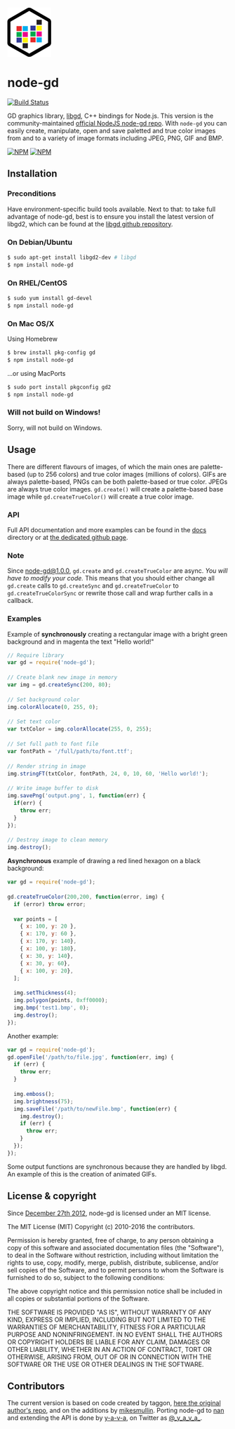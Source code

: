 [![node-gd logo](https://raw.githubusercontent.com/y-a-v-a/node-gd-artwork/master/node-gd-mini.png)](https://github.com/y-a-v-a/node-gd)

# node-gd

[![Build Status](https://api.travis-ci.org/y-a-v-a/node-gd.svg?branch=master)](http://travis-ci.org/y-a-v-a/node-gd)

GD graphics library, [libgd](http://www.libgd.org/), C++ bindings for Node.js. This version is the community-maintained [official NodeJS node-gd repo](https://npmjs.org/package/node-gd). With `node-gd` you can easily create, manipulate, open and save paletted and true color images from and to a variety of image formats including JPEG, PNG, GIF and BMP.

[![NPM](https://nodei.co/npm/node-gd.png?downloads=true&downloadRank=true&stars=true)](https://nodei.co/npm/node-gd/) [![NPM](https://nodei.co/npm-dl/node-gd.png?months=6&height=3)](https://nodei.co/npm/node-gd/)

## Installation

### Preconditions
Have environment-specific build tools available. Next to that: to take full advantage of node-gd, best is to ensure you install the latest version of libgd2, which can be found at the [libgd github repository](https://github.com/libgd/libgd/releases).

### On Debian/Ubuntu

```bash
$ sudo apt-get install libgd2-dev # libgd
$ npm install node-gd
```

### On RHEL/CentOS

```bash
$ sudo yum install gd-devel
$ npm install node-gd
```

### On Mac OS/X

Using Homebrew

```bash
$ brew install pkg-config gd
$ npm install node-gd
```

...or using MacPorts

```bash
$ sudo port install pkgconfig gd2
$ npm install node-gd
```

### Will not build on Windows!

Sorry, will not build on Windows.

## Usage

There are different flavours of images, of which the main ones are palette-based (up to 256 colors) and true color images (millions of colors). GIFs are always palette-based, PNGs can be both palette-based or true color. JPEGs are always true color images. `gd.create()` will create a palette-based base image while `gd.createTrueColor()` will create a true color image.

### API
Full API documentation and more examples can be found in the [docs](https://github.com/y-a-v-a/node-gd/blob/stable/docs/index.md) directory or at [the dedicated github page](https://y-a-v-a.github.io/node-gd/).

### Note
Since node-gd@1.0.0, `gd.create` and `gd.createTrueColor` are async. *You will have to modify your code.* This means that you should either change all `gd.create` calls to `gd.createSync` and `gd.createTrueColor` to `gd.createTrueColorSync` or rewrite those call and wrap further calls in a callback.

### Examples

Example of __synchronously__ creating a rectangular image with a bright green background and in magenta the text "Hello world!"

```javascript
// Require library
var gd = require('node-gd');

// Create blank new image in memory
var img = gd.createSync(200, 80);

// Set background color
img.colorAllocate(0, 255, 0);

// Set text color
var txtColor = img.colorAllocate(255, 0, 255);

// Set full path to font file
var fontPath = '/full/path/to/font.ttf';

// Render string in image
img.stringFT(txtColor, fontPath, 24, 0, 10, 60, 'Hello world!');

// Write image buffer to disk
img.savePng('output.png', 1, function(err) {
  if(err) {
    throw err;
  }
});

// Destroy image to clean memory
img.destroy();
```

__Asynchronous__ example of drawing a red lined hexagon on a black background:


```javascript
var gd = require('node-gd');

gd.createTrueColor(200,200, function(error, img) {
  if (error) throw error;

  var points = [
    { x: 100, y: 20 },
    { x: 170, y: 60 },
    { x: 170, y: 140},
    { x: 100, y: 180},
    { x: 30, y: 140},
    { x: 30, y: 60},
    { x: 100, y: 20},
  ];

  img.setThickness(4);
  img.polygon(points, 0xff0000);
  img.bmp('test1.bmp', 0);
  img.destroy();
});
```

Another example:

```javascript
var gd = require('node-gd');
gd.openFile('/path/to/file.jpg', function(err, img) {
  if (err) {
    throw err;
  }

  img.emboss();
  img.brightness(75);
  img.saveFile('/path/to/newFile.bmp', function(err) {
    img.destroy();
    if (err) {
      throw err;
    }
  });
});
```

Some output functions are synchronous because they are handled by libgd. An example of this is the creation of animated GIFs.

## License & copyright

Since [December 27th 2012](https://github.com/andris9/node-gd/commit/ad2a80897efc1926ca505b511ffdf0cc1236135a), node-gd is licensed under an MIT license.

The MIT License (MIT)
Copyright (c) 2010-2016 the contributors.

Permission is hereby granted, free of charge, to any person obtaining a copy of this software and associated documentation files (the "Software"), to deal in the Software without restriction, including without limitation the rights to use, copy, modify, merge, publish, distribute, sublicense, and/or sell copies of the Software, and to permit persons to whom the Software is furnished to do so, subject to the following conditions:

The above copyright notice and this permission notice shall be included in all copies or substantial portions of the Software.

THE SOFTWARE IS PROVIDED "AS IS", WITHOUT WARRANTY OF ANY KIND, EXPRESS OR IMPLIED, INCLUDING BUT NOT LIMITED TO THE WARRANTIES OF MERCHANTABILITY, FITNESS FOR A PARTICULAR PURPOSE AND NONINFRINGEMENT. IN NO EVENT SHALL THE AUTHORS OR COPYRIGHT HOLDERS BE LIABLE FOR ANY CLAIM, DAMAGES OR OTHER LIABILITY, WHETHER IN AN ACTION OF CONTRACT, TORT OR OTHERWISE, ARISING FROM, OUT OF OR IN CONNECTION WITH THE SOFTWARE OR THE USE OR OTHER DEALINGS IN THE SOFTWARE.

## Contributors
The current version is based on code created by taggon, [here the original author's repo](https://github.com/taggon/node-gd), and on the additions by [mikesmullin](https://github.com/mikesmullin). Porting node-gd to [nan](https://github.com/nodejs/nan) and extending the API is done by [y-a-v-a](https://github.com/y-a-v-a), on Twitter as [@\_y\_a\_v\_a\_](https://twitter.com/_y_a_v_a_).

